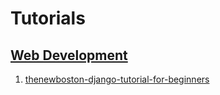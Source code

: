 # Tutorials

## [Web Development](Web%20Development.md)

1. [thenewboston-django-tutorial-for-beginners](thenewboston-django-tutorial-for-beginners/thenewboston-django-tutorial-for-beginners.md)
